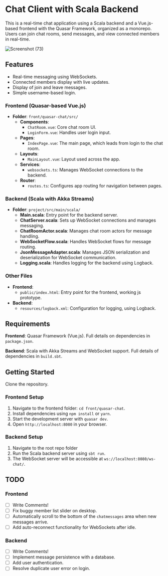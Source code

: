 # Chat Client with Scala Backend

This is a real-time chat application using a Scala backend and a Vue.js-based frontend with the Quasar Framework, organized as a monorepo. Users can join chat rooms, send messages, and view connected members in real-time.

![Screenshot (73)](https://github.com/user-attachments/assets/a44a5391-f9a3-464e-9156-2c87a34e0418)

## Features

- Real-time messaging using WebSockets.
- Connected members display with live updates.
- Display of join and leave messages.
- Simple username-based login.

### **Frontend (Quasar-based Vue.js)**

- **Folder**: `front/quasar-chat/src/`
  - **Components**:
    - `ChatRoom.vue`: Core chat room UI.
    - `LoginForm.vue`: Handles user login input.
  - **Pages**:
    - `IndexPage.vue`: The main page, which leads from login to the chat room.
  - **Layouts**:
    - `MainLayout.vue`: Layout used across the app.
  - **Services**:
    - `websockets.ts`: Manages WebSocket connections to the backend.
  - **Router**:
    - `routes.ts`: Configures app routing for navigation between pages.

### **Backend (Scala with Akka Streams)**

- **Folder**: `project/src/main/scala/`
  - **Main.scala**: Entry point for the backend server.
  - **ChatServer.scala**: Sets up WebSocket connections and manages messaging.
  - **ChatRoomActor.scala**: Manages chat room actors for message handling.
  - **WebSocketFlow.scala**: Handles WebSocket flows for message routing.
  - **JsonMessageAdapter.scala**: Manages JSON serialization and deserialization for WebSocket communication.
  - **Logging.scala**: Handles logging for the backend using Logback.

### **Other Files**

- **Frontend**:
  - `public/index.html`: Entry point for the frontend, working js prototype.
- **Backend**:
  - `resources/logback.xml`: Configuration for logging, using Logback.

## Requirements

**Frontend**: Quasar Framework (Vue.js). Full details on dependencies in `package.json`.

**Backend**: Scala with Akka Streams and WebSocket support. Full details of dependencies in `build.sbt`.

## Getting Started

Clone the repository.

### **Frontend Setup**

1. Navigate to the frontend folder: `cd front/quasar-chat`.
2. Install dependencies using `npm install` or `yarn`.
3. Start the development server with `quasar dev`.
4. Open `http://localhost:8080` in your browser.

### **Backend Setup**

1. Navigate to the root repo folder
2. Run the Scala backend server using `sbt run`.
3. The WebSocket server will be accessible at `ws://localhost:8080/ws-chat/`.

## TODO

### **Frontend**

- [ ] Write Comments!
- [ ] Fix buggy member list slider on desktop.
- [ ] Automatically scroll to the bottom of the `chatmessages` area when new messages arrive.
- [ ] Add auto-reconnect functionality for WebSockets after idle.

### **Backend**

- [ ] Write Comments!
- [ ] Implement message persistence with a database.
- [ ] Add user authentication.
- [ ] Resolve duplicate user error on login.

